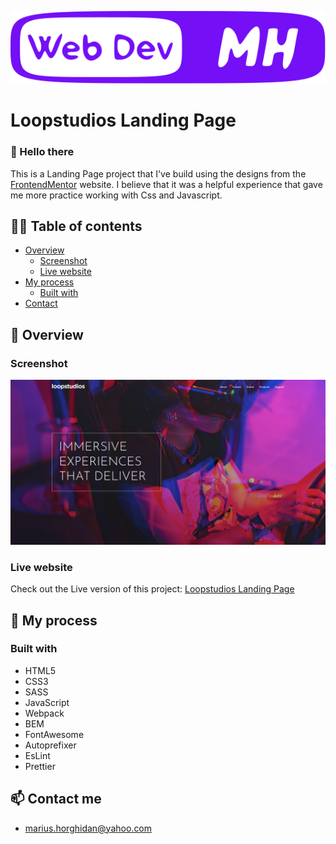 <p text align="center">
    <img src="/src/img/logo-mh-dev.svg">
<p>

# Loopstudios Landing Page

### 👋 Hello there 

This is a Landing Page project that I've build using the designs from the <a href="https://frontendmentor.io">FrontendMentor<a> website. I believe that it was a helpful experience that gave me more practice working with Css and Javascript.

## 👨‍💻 Table of contents

- [Overview](#-overview)
  - [Screenshot](#screenshot)
  - [Live website](#live-website)
- [My process](#-my-process)
  - [Built with](#built-with)
- [Contact](#-contact-me)

## 🔭 Overview

### Screenshot

![](./src/design/loopstudios-landing-page-preview.png)

### Live website

Check out the Live version of this project: <a href="https://mariushor.github.io/loopstudios-landing-page-main/">Loopstudios Landing Page<a>

## 🚀 My process

### Built with

- HTML5
- CSS3
- SASS
- JavaScript
- Webpack
- BEM
- FontAwesome
- Autoprefixer
- EsLint
- Prettier 


## 📫 Contact me 

- marius.horghidan@yahoo.com
